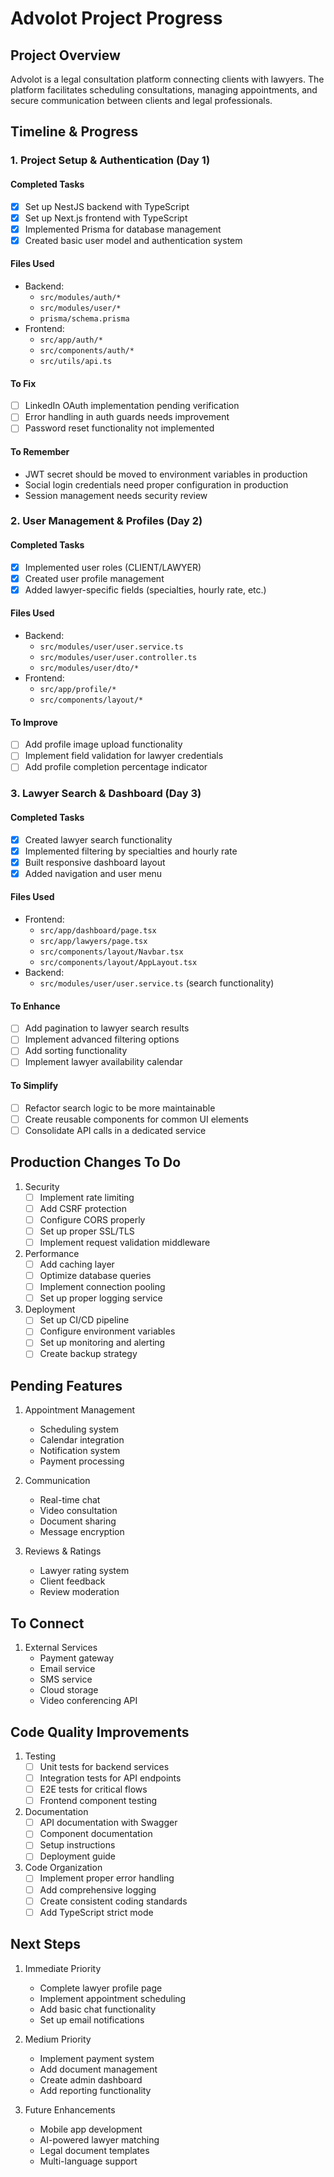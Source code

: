 # Advolot Project Progress

## Project Overview
Advolot is a legal consultation platform connecting clients with lawyers. The platform facilitates scheduling consultations, managing appointments, and secure communication between clients and legal professionals.

## Timeline & Progress

### 1. Project Setup & Authentication (Day 1)
#### Completed Tasks
- [x] Set up NestJS backend with TypeScript
- [x] Set up Next.js frontend with TypeScript
- [x] Implemented Prisma for database management
- [x] Created basic user model and authentication system

#### Files Used
- Backend:
  - `src/modules/auth/*`
  - `src/modules/user/*`
  - `prisma/schema.prisma`
- Frontend:
  - `src/app/auth/*`
  - `src/components/auth/*`
  - `src/utils/api.ts`

#### To Fix
- [ ] LinkedIn OAuth implementation pending verification
- [ ] Error handling in auth guards needs improvement
- [ ] Password reset functionality not implemented

#### To Remember
- JWT secret should be moved to environment variables in production
- Social login credentials need proper configuration in production
- Session management needs security review

### 2. User Management & Profiles (Day 2)
#### Completed Tasks
- [x] Implemented user roles (CLIENT/LAWYER)
- [x] Created user profile management
- [x] Added lawyer-specific fields (specialties, hourly rate, etc.)

#### Files Used
- Backend:
  - `src/modules/user/user.service.ts`
  - `src/modules/user/user.controller.ts`
  - `src/modules/user/dto/*`
- Frontend:
  - `src/app/profile/*`
  - `src/components/layout/*`

#### To Improve
- [ ] Add profile image upload functionality
- [ ] Implement field validation for lawyer credentials
- [ ] Add profile completion percentage indicator

### 3. Lawyer Search & Dashboard (Day 3)
#### Completed Tasks
- [x] Created lawyer search functionality
- [x] Implemented filtering by specialties and hourly rate
- [x] Built responsive dashboard layout
- [x] Added navigation and user menu

#### Files Used
- Frontend:
  - `src/app/dashboard/page.tsx`
  - `src/app/lawyers/page.tsx`
  - `src/components/layout/Navbar.tsx`
  - `src/components/layout/AppLayout.tsx`
- Backend:
  - `src/modules/user/user.service.ts` (search functionality)

#### To Enhance
- [ ] Add pagination to lawyer search results
- [ ] Implement advanced filtering options
- [ ] Add sorting functionality
- [ ] Implement lawyer availability calendar

#### To Simplify
- [ ] Refactor search logic to be more maintainable
- [ ] Create reusable components for common UI elements
- [ ] Consolidate API calls in a dedicated service

## Production Changes To Do
1. Security
   - [ ] Implement rate limiting
   - [ ] Add CSRF protection
   - [ ] Configure CORS properly
   - [ ] Set up proper SSL/TLS
   - [ ] Implement request validation middleware

2. Performance
   - [ ] Add caching layer
   - [ ] Optimize database queries
   - [ ] Implement connection pooling
   - [ ] Set up proper logging service

3. Deployment
   - [ ] Set up CI/CD pipeline
   - [ ] Configure environment variables
   - [ ] Set up monitoring and alerting
   - [ ] Create backup strategy

## Pending Features
1. Appointment Management
   - Scheduling system
   - Calendar integration
   - Notification system
   - Payment processing

2. Communication
   - Real-time chat
   - Video consultation
   - Document sharing
   - Message encryption

3. Reviews & Ratings
   - Lawyer rating system
   - Client feedback
   - Review moderation

## To Connect
1. External Services
   - Payment gateway
   - Email service
   - SMS service
   - Cloud storage
   - Video conferencing API

## Code Quality Improvements
1. Testing
   - [ ] Unit tests for backend services
   - [ ] Integration tests for API endpoints
   - [ ] E2E tests for critical flows
   - [ ] Frontend component testing

2. Documentation
   - [ ] API documentation with Swagger
   - [ ] Component documentation
   - [ ] Setup instructions
   - [ ] Deployment guide

3. Code Organization
   - [ ] Implement proper error handling
   - [ ] Add comprehensive logging
   - [ ] Create consistent coding standards
   - [ ] Add TypeScript strict mode

## Next Steps
1. Immediate Priority
   - Complete lawyer profile page
   - Implement appointment scheduling
   - Add basic chat functionality
   - Set up email notifications

2. Medium Priority
   - Implement payment system
   - Add document management
   - Create admin dashboard
   - Add reporting functionality

3. Future Enhancements
   - Mobile app development
   - AI-powered lawyer matching
   - Legal document templates
   - Multi-language support 